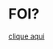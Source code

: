 # FOI?

<a href="https://henri-fernandes.projeto.github.io./resposta.html" target="_blank">clique aqui</a>

